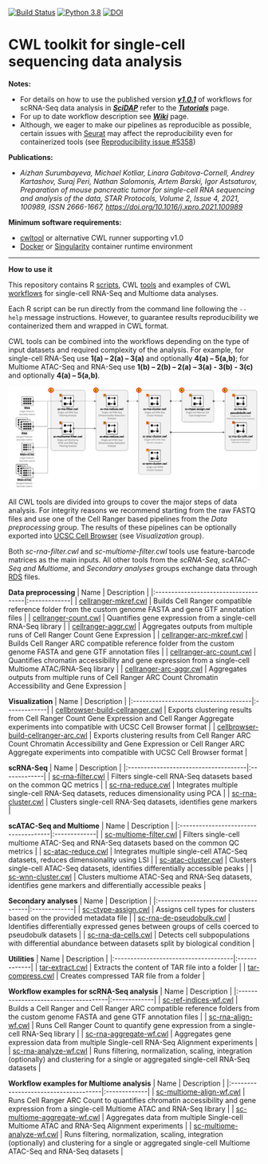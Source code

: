 [![Build Status](https://app.travis-ci.com/Barski-lab/sc-seq-analysis.svg?branch=main)](https://app.travis-ci.com/Barski-lab/sc-seq-analysis)
[![Python 3.8](https://img.shields.io/badge/python-3.8-green.svg)](https://www.python.org/downloads/release/python-38/)
[![DOI](https://zenodo.org/badge/DOI/10.5281/zenodo.5315021.svg)](https://doi.org/10.5281/zenodo.5315021)

# CWL toolkit for single-cell sequencing data analysis

**Notes:**
- For details on how to use the published version ***[v1.0.1](https://github.com/Barski-lab/scRNA-Seq-Analysis/tree/v1.0.1)*** of workflows for scRNA-Seq data analysis in ***[SciDAP](https://scidap.com/)*** refer to the ***[Tutorials](https://barski-lab.github.io/sc-seq-analysis/)*** page.
- For up to date workflow description see ***[Wiki](https://github.com/Barski-lab/sc-seq-analysis/wiki)*** page.
- Although, we eager to make our pipelines as reproducible as possible, certain issues with [Seurat](https://satijalab.org/seurat/index.html) may affect the reproducibility even for containerized tools (see [Reproducibility issue #5358](https://github.com/satijalab/seurat/issues/5358))

**Publications:**

- *Aizhan Surumbayeva, Michael Kotliar, Linara Gabitova-Cornell, Andrey Kartashov, Suraj Peri, Nathan Salomonis, Artem Barski, Igor Astsaturov, Preparation of mouse pancreatic tumor for single-cell RNA sequencing and analysis of the data, STAR Protocols, Volume 2, Issue 4, 2021, 100989, ISSN 2666-1667,
https://doi.org/10.1016/j.xpro.2021.100989*

**Minimum software requirements:**
- [cwltool](https://github.com/common-workflow-language/cwltool) or alternative CWL runner supporting v1.0
- [Docker](https://www.docker.com/) or [Singularity](https://sylabs.io/) container runtime environment

--------
**How to use it**

This repository contains R [scripts](./scripts/sc_tools), CWL [tools](./tools) and examples of CWL [workflows](./workflows) for single-cell RNA-Seq and Multiome data analyses.

Each R script can be run directly from the command line following the `--help` message instructions. However, to guarantee results reproducibility we containerized them and wrapped in CWL format.

CWL tools can be combined into the workflows depending on the type of input datasets and required complexity of the analysis. For example, for single-cell RNA-Seq use **1(a) – 2(a) – 3(a)** and optionally **4(a) – 5(a,b)**; for Multiome ATAC-Seq and RNA-Seq use **1(b) – 2(b) – 2(a) – 3(a) - 3(b) - 3(c)** and optionally **4(a) – 5(a,b)**.

![](https://raw.githubusercontent.com/michael-kotliar/sc-seq-analysis-wiki-data/main/readme/scheme.gif)

All CWL tools are divided into groups to cover the major steps of data analysis. For integrity reasons we recommend starting from the raw FASTQ files and use one of the Cell Ranger based pipelines from the *Data preprocessing* group. The results of these pipelines can be optionally exported into [UCSC Cell Browser](https://cellbrowser.readthedocs.io/en/master/) (see *Visualization* group).

Both *sc-rna-filter.cwl* and *sc-multiome-filter.cwl* tools use feature-barcode matrices as the main inputs. All other tools from the *scRNA-Seq*, *scATAC-Seq and Multiome*, and *Secondary analyses* groups exchange data through [RDS](https://www.rdocumentation.org/packages/base/versions/3.6.2/topics/readRDS) files.

**Data preprocessing**
| Name                                 | Description  |
|:-------------------------------------|:-------------|
| [cellranger-mkref.cwl](./tools/cellranger-mkref.cwl)                                | Builds Cell Ranger compatible reference folder from the custom genome FASTA and gene GTF annotation files |
| [cellranger-count.cwl](./tools/cellranger-count.cwl)                                | Quantifies gene expression from a single-cell RNA-Seq library |
| [cellranger-aggr.cwl](./tools/cellranger-aggr.cwl)                                  | Aggregates outputs from multiple runs of Cell Ranger Count Gene Expression |
| [cellranger-arc-mkref.cwl](./tools/cellranger-arc-mkref.cwl)                        | Builds Cell Ranger ARC compatible reference folder from the custom genome FASTA and gene GTF annotation files |
| [cellranger-arc-count.cwl](./tools/cellranger-arc-count.cwl)                        | Quantifies chromatin accessibility and gene expression from a single-cell Multiome ATAC/RNA-Seq library |
| [cellranger-arc-aggr.cwl](./tools/cellranger-arc-aggr.cwl)                          | Aggregates outputs from multiple runs of Cell Ranger ARC Count Chromatin Accessibility and Gene Expression |

**Visualization**
| Name                                 | Description  |
|:-------------------------------------|:-------------|
| [cellbrowser-build-cellranger.cwl](./tools/cellbrowser-build-cellranger.cwl)        | Exports clustering results from Cell Ranger Count Gene Expression and Cell Ranger Aggregate experiments into compatible with UCSC Cell Browser format |
| [cellbrowser-build-cellranger-arc.cwl](./tools/cellbrowser-build-cellranger-arc.cwl) | Exports clustering results from Cell Ranger ARC Count Chromatin Accessibility and Gene Expression or Cell Ranger ARC Aggregate experiments into compatible with UCSC Cell Browser format |

**scRNA-Seq**
| Name                                 | Description  |
|:-------------------------------------|:-------------|
| [sc-rna-filter.cwl](./tools/sc-rna-filter.cwl)                                      | Filters single-cell RNA-Seq datasets based on the common QC metrics |
| [sc-rna-reduce.cwl](./tools/sc-rna-reduce.cwl)                                      | Integrates multiple single-cell RNA-Seq datasets, reduces dimensionality using PCA |
| [sc-rna-cluster.cwl](./tools/sc-rna-cluster.cwl)                                    | Clusters single-cell RNA-Seq datasets, identifies gene markers |

**scATAC-Seq and Multiome**
| Name                                 | Description  |
|:-------------------------------------|:-------------|
| [sc-multiome-filter.cwl](./tools/sc-multiome-filter.cwl)                            | Filters single-cell multiome ATAC-Seq and RNA-Seq datasets based on the common QC metrics |
| [sc-atac-reduce.cwl](./tools/sc-atac-reduce.cwl)                                    | Integrates multiple single-cell ATAC-Seq datasets, reduces dimensionality using LSI |
| [sc-atac-cluster.cwl](./tools/sc-atac-cluster.cwl)                                  | Clusters single-cell ATAC-Seq datasets, identifies differentially accessible peaks |
| [sc-wnn-cluster.cwl](./tools/sc-wnn-cluster.cwl)                                    | Clusters multiome ATAC-Seq and RNA-Seq datasets, identifies gene markers and differentially accessible peaks |

**Secondary analyses**
| Name                                 | Description  |
|:-------------------------------------|:-------------|
| [sc-ctype-assign.cwl](./tools/sc-ctype-assign.cwl)                                  | Assigns cell types for clusters based on the provided metadata file |
| [sc-rna-de-pseudobulk.cwl](./tools/sc-rna-de-pseudobulk.cwl)                        | Identifies differentially expressed genes between groups of cells coerced to pseudobulk datasets |
| [sc-rna-da-cells.cwl](./tools/sc-rna-da-cells.cwl)                                  | Detects cell subpopulations with differential abundance between datasets split by biological condition |

**Utilities**
| Name                                 | Description  |
|:-------------------------------------|:-------------|
| [tar-extract.cwl](./tools/tar-extract.cwl)                                          | Extracts the content of TAR file into a folder |
| [tar-compress.cwl](./tools/tar-compress.cwl)                                        | Creates compressed TAR file from a folder |

**Workflow examples for scRNA-Seq analysis**
| Name                                 | Description  |
|:-------------------------------------|:-------------|
| [sc-ref-indices-wf.cwl](./workflows/sc-ref-indices-wf.cwl) | Builds a Cell Ranger and Cell Ranger ARC compatible reference folders from the custom genome FASTA and gene GTF annotation files |
| [sc-rna-align-wf.cwl](./workflows/sc-rna-align-wf.cwl) | Runs Cell Ranger Count to quantify gene expression from a single-cell RNA-Seq library |
| [sc-rna-aggregate-wf.cwl](./workflows/sc-rna-aggregate-wf.cwl) | Aggregates gene expression data from multiple Single-cell RNA-Seq Alignment experiments |
| [sc-rna-analyze-wf.cwl](./workflows/sc-rna-analyze-wf.cwl) | Runs filtering, normalization, scaling, integration (optionally) and clustering for a single or aggregated single-cell RNA-Seq datasets |

**Workflow examples for Multiome analysis**
| Name                                 | Description  |
|:-------------------------------------|:-------------|
| [sc-multiome-align-wf.cwl](./workflows/sc-multiome-align-wf.cwl) | Runs Cell Ranger ARC Count to quantifies chromatin accessibility and gene expression from a single-cell Multiome ATAC and RNA-Seq library |
| [sc-multiome-aggregate-wf.cwl](./workflows/sc-multiome-aggregate-wf.cwl) | Aggregates data from multiple Single-cell Multiome ATAC and RNA-Seq Alignment experiments |
| [sc-multiome-analyze-wf.cwl](./workflows/sc-multiome-analyze-wf.cwl) | Runs filtering, normalization, scaling, integration (optionally) and clustering for a single or aggregated single-cell Multiome ATAC-Seq and RNA-Seq datasets |